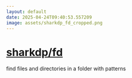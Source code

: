 ```yaml
---
layout: default
date: 2025-04-24T09:40:53.557209
image: assets/sharkdp_fd_cropped.png
---
```


# [sharkdp/fd](https://github.com/sharkdp/fd)

find files and directories in a folder with patterns

